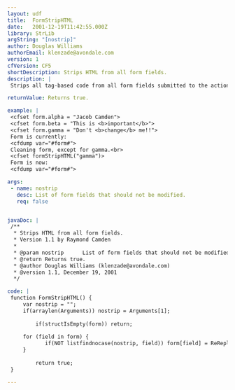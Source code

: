 ```yaml
---
layout: udf
title:  FormStripHTML
date:   2001-12-19T11:42:55.000Z
library: StrLib
argString: "[nostrip]"
author: Douglas Williams
authorEmail: klenzade@avondale.com
version: 1
cfVersion: CF5
shortDescription: Strips HTML from all form fields.
description: |
 Strips all tag-based code from all form fields submitted to the action page.

returnValue: Returns true.

example: |
 <cfset form.alpha = "Jacob Camden">
 <cfset form.beta = "This is <b>important</b>">
 <cfset form.gamma = "Don't <b>change</b> me!!">
 Form is currently:
 <cfdump var="#form#">
 Cleaning form, except for gamma.<br>
 <cfset formStripHTML("gamma")>
 Form is now:
 <cfdump var="#form#">

args:
 - name: nostrip
   desc: List of form fields that should not be modified.
   req: false


javaDoc: |
 /**
  * Strips HTML from all form fields.
  * Version 1.1 by Raymond Camden
  * 
  * @param nostrip      List of form fields that should not be modified. 
  * @return Returns true. 
  * @author Douglas Williams (klenzade@avondale.com) 
  * @version 1.1, December 19, 2001 
  */

code: |
 function FormStripHTML() {
     var nostrip = "";
     if(arraylen(Arguments)) nostrip = Arguments[1];
 
         if(structIsEmpty(form)) return;
 
     for (field in form) {
            if(NOT listfindnocase(nostrip, field)) form[field] = ReReplaceNoCase(form[field], "<[^>]*>", "", "ALL");
     }
 
         return true;
 }

---
```


